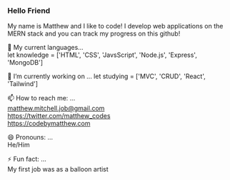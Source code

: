 ### Hello Friend

My name is Matthew and I like to code!  I develop web applications on the MERN stack and you can track my progress on this github! 

🌱 My current languages...  
let knowledge = ['HTML', 'CSS', 'JavsScript', 'Node.js', 'Express', 'MongoDB']  

🔭 I’m currently working on ...
let studying = ['MVC', 'CRUD', 'React', 'Tailwind']  

📫 How to reach me: ...  
<matthew.mitchell.job@gmail.com>  
<https://twitter.com/matthew_codes>  
<https://codebymatthew.com>  

😄 Pronouns: ...  
He/Him  

⚡ Fun fact: ...  
My first job was as a balloon artist
<!--
**codebymatthew/codebymatthew** is a ✨ _special_ ✨ repository because its `README.md` (this file) appears on your GitHub profile.

Here are some ideas to get you started:

- 🔭 I’m currently working on ...
- 🌱 I’m currently learning ...
- 👯 I’m looking to collaborate on ...
- 🤔 I’m looking for help with ...
- 💬 Ask me about ...
- 📫 How to reach me: ...
- 😄 Pronouns: ...
- ⚡ Fun fact: ...
-->
